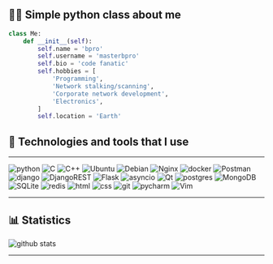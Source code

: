 ## ✌🏻 Simple python class about me
``` python
class Me:
    def __init__(self):
        self.name = 'bpro'
        self.username = 'masterbpro'
        self.bio = 'code fanatic'
        self.hobbies = [
            'Programming',
            'Network stalking/scanning',
            'Corporate network development',
            'Electronics',
        ]
        self.location = 'Earth'
```


## 🧰  Technologies and tools that I use
____
![python](https://img.shields.io/badge/python%20-%2314354C.svg?&style=for-the-badge&logo=python&logoColor=white) ![C](https://img.shields.io/badge/c-%2300599C.svg?style=for-the-badge&logo=c&logoColor=white) ![C++](https://img.shields.io/badge/c++-%2300599C.svg?style=for-the-badge&logo=c%2B%2B&logoColor=white) ![Ubuntu](https://img.shields.io/badge/Ubuntu-E95420?style=for-the-badge&logo=ubuntu&logoColor=white) ![Debian](https://img.shields.io/badge/Debian-D70A53?style=for-the-badge&logo=debian&logoColor=white) ![Nginx](https://img.shields.io/badge/nginx-%23009639.svg?style=for-the-badge&logo=nginx&logoColor=white) ![docker](https://img.shields.io/badge/docker-%232496ED.svg?&style=for-the-badge&logo=docker&logoColor=white)  ![Postman](https://img.shields.io/badge/Postman-FF6C37?style=for-the-badge&logo=postman&logoColor=red) ![django](https://img.shields.io/badge/django%20-%23092E20.svg?&style=for-the-badge&logo=django&logoColor=white) ![DjangoREST](https://img.shields.io/badge/DJANGO-REST-ff1709?style=for-the-badge&logo=django&logoColor=white&color=ff1709&labelColor=gray) ![Flask](https://img.shields.io/badge/flask-%23000.svg?style=for-the-badge&logo=flask&logoColor=white) ![asyncio](https://img.shields.io/badge/asyncio-%2300BAFF.svg?&style=for-the-badge&logo=python&logoColor=white) ![Qt](https://img.shields.io/badge/Qt-%23217346.svg?style=for-the-badge&logo=Qt&logoColor=white) ![postgres](https://img.shields.io/badge/postgres-%23316192.svg?&style=for-the-badge&logo=postgresql&logoColor=white) ![MongoDB](https://img.shields.io/badge/MongoDB-%234ea94b.svg?style=for-the-badge&logo=mongodb&logoColor=white) ![SQLite](https://img.shields.io/badge/sqlite-%2307405e.svg?style=for-the-badge&logo=sqlite&logoColor=white) ![redis](https://img.shields.io/badge/redis%20-%23CC0000.svg?&style=for-the-badge&logo=redis&logoColor=white)  ![html](https://img.shields.io/badge/html%20-%23E34F26.svg?&style=for-the-badge&logo=html5&logoColor=white) ![css](https://img.shields.io/badge/css%20-%231572B6.svg?&style=for-the-badge&logo=css3&logoColor=white)    ![git](https://img.shields.io/badge/git%20-%23F05033.svg?&style=for-the-badge&logo=git&logoColor=white)   ![pycharm](https://img.shields.io/badge/pycharm-%23000000.svg?&style=for-the-badge&logo=pycharm&logoColor=white) ![Vim](https://img.shields.io/badge/VIM-%2311AB00.svg?style=for-the-badge&logo=vim&logoColor=white)
____

## 📊 Statistics

![github stats](https://github-readme-stats.vercel.app/api?username=masterbpro&show_icons=true&theme=dark)

___

